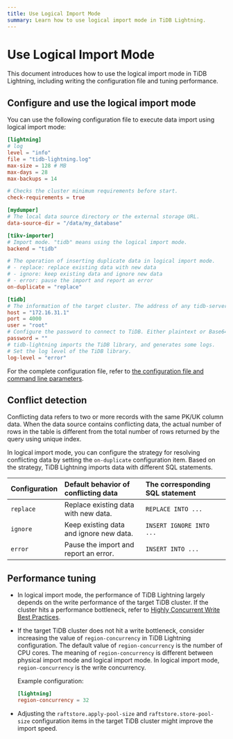 ```yaml
---
title: Use Logical Import Mode
summary: Learn how to use logical import mode in TiDB Lightning.
---
```


# Use Logical Import Mode

This document introduces how to use the logical import mode in TiDB Lightning, including writing the configuration file and tuning performance.

## Configure and use the logical import mode

You can use the following configuration file to execute data import using logical import mode:

```toml
[lightning]
# log
level = "info"
file = "tidb-lightning.log"
max-size = 128 # MB
max-days = 28
max-backups = 14

# Checks the cluster minimum requirements before start.
check-requirements = true

[mydumper]
# The local data source directory or the external storage URL.
data-source-dir = "/data/my_database"

[tikv-importer]
# Import mode. "tidb" means using the logical import mode.
backend = "tidb"

# The operation of inserting duplicate data in logical import mode.
# - replace: replace existing data with new data
# - ignore: keep existing data and ignore new data
# - error: pause the import and report an error
on-duplicate = "replace"

[tidb]
# The information of the target cluster. The address of any tidb-server from the cluster.
host = "172.16.31.1"
port = 4000
user = "root"
# Configure the password to connect to TiDB. Either plaintext or Base64 encoded.
password = ""
# tidb-lightning imports the TiDB library, and generates some logs.
# Set the log level of the TiDB library.
log-level = "error"
```

For the complete configuration file, refer to [the configuration file and command line parameters](/tidb-lightning/tidb-lightning-configuration.md).

## Conflict detection

Conflicting data refers to two or more records with the same PK/UK column data. When the data source contains conflicting data, the actual number of rows in the table is different from the total number of rows returned by the query using unique index.

In logical import mode, you can configure the strategy for resolving conflicting data by setting the `on-duplicate` configuration item. Based on the strategy, TiDB Lightning imports data with different SQL statements.

| Configuration | Default behavior of conflicting data | The corresponding SQL statement |
| :-- | :-- | :-- |
| `replace` | Replace existing data with new data. | `REPLACE INTO ...` |
| `ignore` | Keep existing data and ignore new data. | `INSERT IGNORE INTO ...` |
| `error` | Pause the import and report an error. | `INSERT INTO ...` |

## Performance tuning

- In logical import mode, the performance of TiDB Lightning largely depends on the write performance of the target TiDB cluster. If the cluster hits a performance bottleneck, refer to [Highly Concurrent Write Best Practices](/best-practices/high-concurrency-best-practices.md).

- If the target TiDB cluster does not hit a write bottleneck, consider increasing the value of `region-concurrency` in TiDB Lightning configuration. The default value of `region-concurrency` is the number of CPU cores. The meaning of `region-concurrency` is different between physical import mode and logical import mode. In logical import mode, `region-concurrency` is the write concurrency.

    Example configuration:

    ```toml
    [lightning]
    region-concurrency = 32
    ```

- Adjusting the `raftstore.apply-pool-size` and `raftstore.store-pool-size` configuration items in the target TiDB cluster might improve the import speed.
